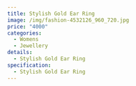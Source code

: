 ```yaml
---
title: Stylish Gold Ear Ring
image: /img/fashion-4532126_960_720.jpg
price: "4000"
categories:
  - Womens
  - Jewellery
details:
  - Stylish Gold Ear Ring
specification:
  - Stylish Gold Ear Ring
---
```

